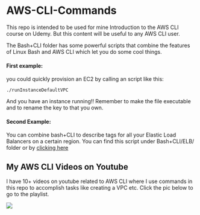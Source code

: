 # AWS-CLI-Commands
This repo is intended to be used for mine Introduction to the AWS CLI course on Udemy. But this content will be useful to any AWS CLI user.


The Bash+CLI folder has some powerful scripts that combine the features of Linux Bash and AWS CLI which let you do some cool things.

#### First example:
 you could quickly provision an EC2 by calling an script like this:
``` 
./runInstanceDefaultVPC

``` 

And you have an instance running!!
Remember to make the file executable and to rename the key to that you own.

#### Second Example:
You can combine bash+CLI to describe tags for all your Elastic Load Balancers on a certain region.
You can find this script under Bash+CLI/ELB/ folder   or by [clicking here](https://github.com/ravsau/AWS-CLI-Commands/tree/master/Bash%2BCLI/ELB)



## My AWS CLI Videos on Youtube
I have 10+ videos on youtube related to AWS CLI where I use commands in this repo to accomplish tasks like creating a VPC etc. Click the pic below to go to the playlist.

[![](https://i.ytimg.com/vi/qotVe8C62NQ/maxresdefault.jpg)](https://www.youtube.com/watch?v=v2GdoN4vCjY&list=PLQP5dDPLts67DnDIb2IvXd6qPFbLabDCO) 


